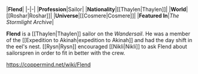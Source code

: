 |**Flend**|
|-|-|
|**Profession**|Sailor|
|**Nationality**|[[Thaylen\|Thaylen]]|
|**World**|[[Roshar\|Roshar]]|
|**Universe**|[[Cosmere\|Cosmere]]|
|**Featured In**|*The Stormlight Archive*|

**Flend** is a [[Thaylen\|Thaylen]] sailor on the *Wandersail*.
He was a member of the [[Expedition to Akinah\|expedition to Akinah]] and had the day shift in the eel's nest. [[Rysn\|Rysn]] encouraged [[Nikli\|Nikli]] to ask Flend about sailorspren in order to fit in better with the crew.



https://coppermind.net/wiki/Flend